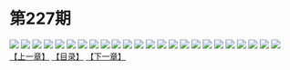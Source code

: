 # 第227期
![](https://mao.mhtupian.com/uploads/img/7563/192465/manhua_12_20150810_2015081007100114435.jpg)
![](https://mao.mhtupian.com/uploads/img/7563/192465/manhua_12_20150810_2015081007100245785.jpg)
![](https://mao.mhtupian.com/uploads/img/7563/192465/manhua_12_20150810_2015081007100449668.jpg)
![](https://mao.mhtupian.com/uploads/img/7563/192465/manhua_12_20150810_2015081007100527141.jpg)
![](https://mao.mhtupian.com/uploads/img/7563/192465/manhua_12_20150810_2015081007100688945.jpg)
![](https://mao.mhtupian.com/uploads/img/7563/192465/manhua_12_20150810_2015081007100873009.jpg)
![](https://mao.mhtupian.com/uploads/img/7563/192465/manhua_12_20150810_2015081007100949792.jpg)
![](https://mao.mhtupian.com/uploads/img/7563/192465/manhua_12_20150810_2015081007101127536.jpg)
![](https://mao.mhtupian.com/uploads/img/7563/192465/manhua_12_20150810_2015081007101252775.jpg)
![](https://mao.mhtupian.com/uploads/img/7563/192465/manhua_12_20150810_2015081007101462973.jpg)
![](https://mao.mhtupian.com/uploads/img/7563/192465/manhua_12_20150810_2015081007101559405.jpg)
![](https://mao.mhtupian.com/uploads/img/7563/192465/manhua_12_20150810_2015081007102068482.jpg)
![](https://mao.mhtupian.com/uploads/img/7563/192465/manhua_12_20150810_2015081007102266519.jpg)
![](https://mao.mhtupian.com/uploads/img/7563/192465/manhua_12_20150810_2015081007102359183.jpg)
![](https://mao.mhtupian.com/uploads/img/7563/192465/manhua_12_20150810_2015081007102411889.jpg)
![](https://mao.mhtupian.com/uploads/img/7563/192465/manhua_12_20150810_2015081007102692378.jpg)
![](https://mao.mhtupian.com/uploads/img/7563/192465/manhua_12_20150810_2015081007102721727.jpg)
![](https://mao.mhtupian.com/uploads/img/7563/192465/manhua_12_20150810_2015081007102965060.jpg)
![](https://mao.mhtupian.com/uploads/img/7563/192465/manhua_12_20150810_2015081007103028182.jpg)
![](https://mao.mhtupian.com/uploads/img/7563/192465/manhua_12_20150810_2015081007103251410.jpg)
![](https://mao.mhtupian.com/uploads/img/7563/192465/manhua_12_20150810_2015081007103316838.jpg)
![](https://mao.mhtupian.com/uploads/img/7563/192465/manhua_12_20150810_2015081007103410293.jpg)
![](https://mao.mhtupian.com/uploads/img/7563/192465/manhua_12_20150810_2015081007103694221.jpg)
![](https://mao.mhtupian.com/uploads/img/7563/192465/manhua_12_20150810_2015081007103732766.jpg)
[【上一章】](./56.md)
[【目录】](./README.md)
[【下一章】](./58.md)
